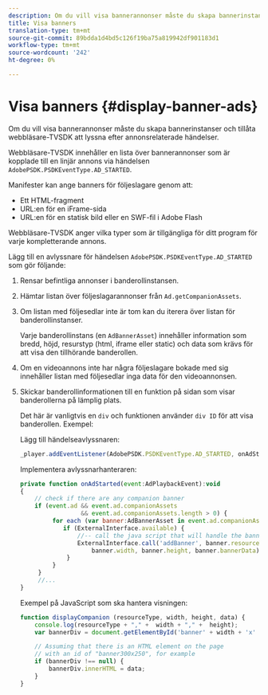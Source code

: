 ```yaml
---
description: Om du vill visa bannerannonser måste du skapa bannerinstanser och tillåta webbläsare-TVSDK att lyssna efter annonsrelaterade händelser.
title: Visa banners
translation-type: tm+mt
source-git-commit: 89bdda1d4bd5c126f19ba75a819942df901183d1
workflow-type: tm+mt
source-wordcount: '242'
ht-degree: 0%

---
```



# Visa banners {#display-banner-ads}

Om du vill visa bannerannonser måste du skapa bannerinstanser och tillåta webbläsare-TVSDK att lyssna efter annonsrelaterade händelser.

Webbläsare-TVSDK innehåller en lista över bannerannonser som är kopplade till en linjär annons via händelsen `AdobePSDK.PSDKEventType.AD_STARTED`.

Manifester kan ange banners för följeslagare genom att:

* Ett HTML-fragment
* URL:en för en iFrame-sida
* URL:en för en statisk bild eller en SWF-fil i Adobe Flash

Webbläsare-TVSDK anger vilka typer som är tillgängliga för ditt program för varje kompletterande annons.

Lägg till en avlyssnare för händelsen `AdobePSDK.PSDKEventType.AD_STARTED` som gör följande:
1. Rensar befintliga annonser i banderollinstansen.
1. Hämtar listan över följeslagarannonser från `Ad.getCompanionAssets`.
1. Om listan med följesedlar inte är tom kan du iterera över listan för banderollinstanser.

   Varje banderollinstans (en `AdBannerAsset`) innehåller information som bredd, höjd, resurstyp (html, iframe eller static) och data som krävs för att visa den tillhörande banderollen.
1. Om en videoannons inte har några följeslagare bokade med sig innehåller listan med följesedlar inga data för den videoannonsen.
1. Skickar banderollinformationen till en funktion på sidan som visar banderollerna på lämplig plats.

   Det här är vanligtvis en `div` och funktionen använder `div ID` för att visa banderollen. Exempel:

   Lägg till händelseavlyssnaren:

   ```js
   _player.addEventListener(AdobePSDK.PSDKEventType.AD_STARTED, onAdStarted);
   ```

   Implementera avlyssnarhanteraren:

   ```js
   private function onAdStarted(event:AdPlaybackEvent):void 
   { 
       // check if there are any companion banner 
       if (event.ad && event.ad.companionAssets  
                    && event.ad.companionAssets.length > 0) { 
            for each (var banner:AdBannerAsset in event.ad.companionAssets) { 
               if (ExternalInterface.available) { 
                   //-- call the java script that will handle the banner display. 
                   ExternalInterface.call('addBanner', banner.resourceType,  
                       banner.width, banner.height, banner.bannerData); 
                } 
            } 
        }  
        //...        
   }
   ```

   Exempel på JavaScript som ska hantera visningen:

   ```js
   function displayCompanion (resourceType, width, height, data) { 
       console.log(resourceType + "," +  width + "," +  height); 
       var bannerDiv = document.getElementById('banner' + width + 'x' + height);  
   
       // Assuming that there is an HTML element on the page  
       // with an id of "banner300x250", for example 
       if (bannerDiv !== null) { 
           bannerDiv.innerHTML = data; 
       } 
   }
   ```

